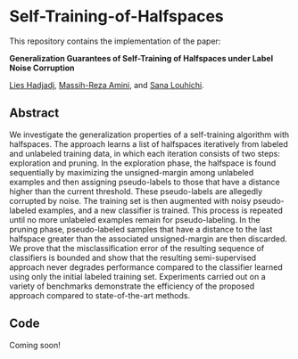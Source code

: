 # Self-Training-of-Halfspaces

This repository contains the implementation of the paper:

**Generalization Guarantees of Self-Training of Halfspaces under Label Noise Corruption**

[Lies Hadjadj](https://orcid.org/0000-0002-7926-656X), [Massih-Reza Amini](http://ama.liglab.fr/~amini/), and [Sana Louhichi](https://cv.hal.science/sana-louhichi?langChosen=fr).



## Abstract
We investigate the generalization properties of a self-training algorithm with halfspaces. The approach learns a list of halfspaces iteratively from labeled and unlabeled training data, in which each iteration consists of two steps: exploration and pruning. In the exploration phase, the halfspace is found sequentially by maximizing the unsigned-margin among  unlabeled examples and then assigning pseudo-labels to those that have a distance higher than the current threshold. These pseudo-labels are allegedly corrupted by noise.
The training set is then augmented with noisy pseudo-labeled examples, and a new classifier is trained.  This process is repeated until no more unlabeled examples remain for pseudo-labeling. In the pruning phase, pseudo-labeled samples that have a distance to the last halfspace greater than the associated  unsigned-margin are then discarded. We prove that the misclassification error of the resulting sequence of classifiers is bounded and show that the resulting semi-supervised approach never degrades performance compared to the  classifier learned using only the initial labeled training set. Experiments carried out on a variety of benchmarks demonstrate the efficiency of the proposed approach compared to state-of-the-art methods.



## Code
Coming soon!
